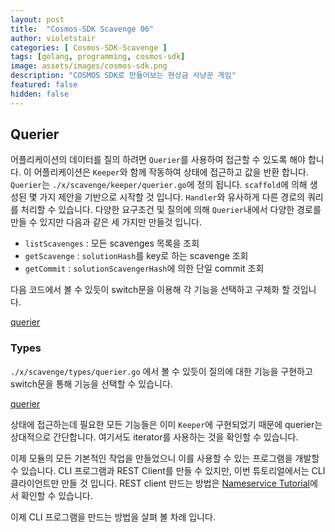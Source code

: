 ```yaml
---
layout: post
title:  "Cosmos-SDK Scavenge 06"
author: violetstair
categories: [ Cosmos-SDK-Scavenge ]
tags: [golang, programming, cosmos-sdk]
image: assets/images/cosmos-sdk.png
description: "COSMOS SDK로 만들어보는 현상금 사냥꾼 게임"
featured: false
hidden: false
---
```


## Querier

어플리케이션의 데이터를 질의 하려면 `Querier`를 사용하여 접근할 수 있도록 해야 합니다.
이 어플리케이션은 `Keeper`와 함께 작동하여 상태에 접근하고 값을 반환 합니다.
`Querier`는 `./x/scavenge/keeper/querier.go`에 정의 됩니다.
`scaffold`에 의해 생성된 몇 가지 제안을 기반으로 시작할 것 입니다. `Handler`와 유사하게 다른 경로의 쿼리를 처리할 수 있습니다.
다양한 요구조건 및 질의에 의해 `Querier`내에서 다양한 경로를 만들 수 있지만 다음과 같은 세 가지만 만들것 입니다.

- `listScavenges` : 모든 scavenges 목록을 조회
- `getScavenge` : `solutionHash`를 key로 하는 scavenge 조회
- `getCommit` : `solutionScavengerHash`에 의한 단일 commit 조회

다음 코드에서 볼 수 있듯이 switch문을 이용해 각 기능을 선택하고 구체화 할 것입니다.

[querier](https://github.com/cosmos/sdk-tutorials/tree/master/scavenge/x/scavenge/keeper/querier.go)

### Types

`./x/scavenge/types/querier.go` 에서 볼 수 있듯이 질의에 대한 기능을 구현하고 switch문을 통해 기능을 선택할 수 있습니다.

[querier](https://github.com/cosmos/sdk-tutorials/tree/master/scavenge/x/scavenge/types/querier.go)

상태에 접근하는데 필요한 모든 기능들은 이미 `Keeper`에 구현되었기 때문에 querier는 상대적으로 간단합니다.
여기서도 iterator를 사용하는 것을 확인할 수 있습니다.

이제 모듈의 모든 기본적인 작업을 만들었으니 이를 사용할 수 있는 프로그램을 개발할 수 있습니다.
CLI 프로그램과 REST Client를 만들 수 있지만, 이번 튜토리얼에서는 CLI 클라이언트만 만들 것 입니다.
REST client 만드는 방법은 [Nameservice Tutorial](https://github.com/cosmos/sdk-tutorials/tree/master/nameservice/tutorial/intro.md)에서 확인할 수 있습니다.

이제 CLI 프로그램을 만드는 방법을 살펴 볼 차례 입니다.

